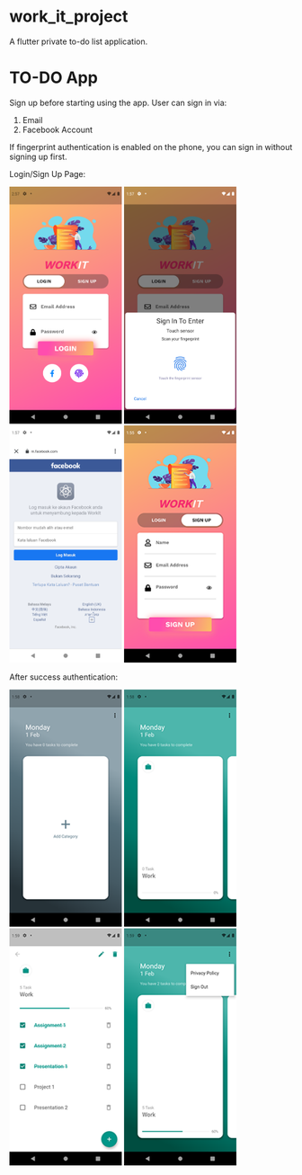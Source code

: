 # work_it_project
A flutter private to-do list application. 

# TO-DO App
Sign up before starting using the app.
User can sign in via:
1) Email
2) Facebook Account

If fingerprint authentication is enabled on the phone, you can sign in without signing up first.
<p><p>
 

Login/Sign Up Page:

<img src="https://raw.githubusercontent.com/aisyahzck/work_it_project/master/images/login.png" width="200" height="422"/>  <img src="https://github.com/aisyahzck/work_it_project/blob/master/images/fingerprint.png" width="200" height="422"/>  <img src="https://github.com/aisyahzck/work_it_project/blob/master/images/fb.png" width="200" height="422"/>  <img src="https://raw.githubusercontent.com/aisyahzck/work_it_project/master/images/signup.png" width="200" height="422"/>


After success authentication:

<img src="https://github.com/aisyahzck/work_it_project/blob/master/images/homepage.png" width="200" height="422"/>  <img src="https://github.com/aisyahzck/work_it_project/blob/master/images/homepage2.png" width="200" height="422"/>  <img src="https://github.com/aisyahzck/work_it_project/blob/master/images/list.png" width="200" height="422"/>  <img src="https://github.com/aisyahzck/work_it_project/blob/master/images/sign%20out.png" width="200" height="422"/>

  



